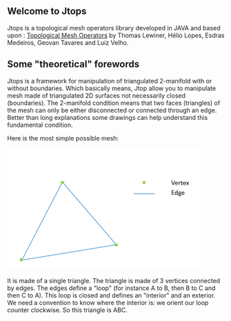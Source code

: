 ## Welcome to Jtops

Jtops is a topological mesh operators library developed in JAVA and based upon :
[Topological Mesh Operators](https://www.visgraf.impa.br/Data/RefBib/PS_PDF/cagd-tops/tops-rev2.pdf)
by Thomas Lewiner, Hélio Lopes, Esdras Medeiros, Geovan Tavares and Luiz Velho.

## Some "theoretical" forewords

Jtops is a framework for manipulation of triangulated 2-manifold with or without boundaries. Which basically means, Jtop allow you to manipulate mesh made of triangulated 2D surfaces not necessarily closed (boundaries). The 2-manifold condition means that two faces (triangles) of the mesh can only be either disconnected or connected through an edge. Better than long explanations some drawings can help understand this fundamental condition.  

Here is the most simple possible mesh:


![the most simple mesh](/doc/images/img1.png)


It is made of a single triangle. The triangle is made of 3 vertices connected by edges. The edges define a "loop" (for instance A to B, then B to C and then C to A). This loop is closed and defines an "interior" and an exterior. We need a convention to know where the interior is: we orient our loop counter clockwise. So this triangle is ABC.

